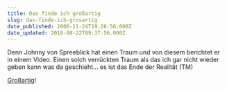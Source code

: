 ```yaml
---
title: Das finde ich großartig
slug: das-finde-ich-grosartig
date_published: 2006-11-24T19:26:56.000Z
date_updated: 2018-08-22T09:37:56.000Z
---
```


Denn Johnny von Spreeblick hat einen Traum und von diesem berichtet er in einem Video. Einen solch verrückten Traum als das ich gar nicht wieder geben kann was da geschieht... es ist das Ende der Realität (TM)

[Großartig](http://www.spreeblick.com/2006/11/24/spreecast-traumwelten/)!
